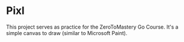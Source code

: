 # Pixl
This project serves as practice for the ZeroToMastery Go Course. It's a simple canvas to draw (similar to Microsoft Paint).
